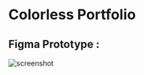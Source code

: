 # Colorless Portfolio

## Figma Prototype :
![screenshot](./public/Untitled%20%E2%80%93%20Figma.png)